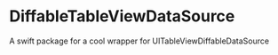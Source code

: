 # DiffableTableViewDataSource

A swift package for a cool wrapper for UITableViewDiffableDataSource
